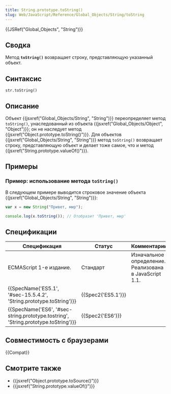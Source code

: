 ```yaml
---
title: String.prototype.toString()
slug: Web/JavaScript/Reference/Global_Objects/String/toString
---
```


{{JSRef("Global_Objects", "String")}}

## Сводка

Метод **`toString()`** возвращает строку, представляющую указанный объект.

## Синтаксис

```
str.toString()
```

## Описание

Объект {{jsxref("Global_Objects/String", "String")}} переопределяет метод `toString()`, унаследованный из объекта {{jsxref("Global_Objects/Object", "Object")}}; он не наследует метод {{jsxref("Object.prototype.toString()")}}. Для объектов {{jsxref("Global_Objects/String", "String")}} метод `toString()` возвращает строку, представляющую объект и делает тоже самое, что и метод {{jsxref("String.prototype.valueOf()")}}.

## Примеры

### Пример: использование метода `toString()`

В следующем примере выводится строковое значение объекта {{jsxref("Global_Objects/String", "String")}}:

```js
var x = new String("Привет, мир");

console.log(x.toString()); // Отобразит 'Привет, мир'
```

## Спецификации

| Спецификация                                                                       | Статус             | Комментарии                                            |
| ---------------------------------------------------------------------------------- | ------------------ | ------------------------------------------------------ |
| ECMAScript 1-е издание.                                                            | Стандарт           | Изначальное определение. Реализована в JavaScript 1.1. |
| {{SpecName('ES5.1', '#sec-15.5.4.2', 'String.prototype.toString')}}                | {{Spec2('ES5.1')}} |                                                        |
| {{SpecName('ES6', '#sec-string.prototype.tostring', 'String.prototype.toString')}} | {{Spec2('ES6')}}   |                                                        |

## Совместимость с браузерами

{{Compat}}

## Смотрите также

- {{jsxref("Object.prototype.toSource()")}}
- {{jsxref("String.prototype.valueOf()")}}

